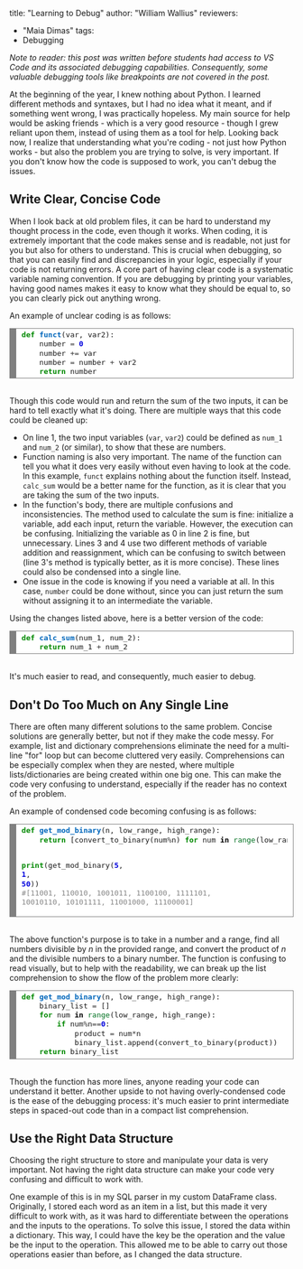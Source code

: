 title: "Learning to Debug"
author: "William Wallius"
reviewers:
  - "Maia Dimas"
tags:
  - Debugging

<i>Note to reader: this post was written before students had access to VS Code and its associated debugging capabilities. Consequently, some valuable debugging tools like breakpoints are not covered in the post.</i>

At the beginning of the year, I knew nothing about Python. I learned different methods and syntaxes, but I had no idea what it meant, and if something went wrong, I was practically hopeless. My main source for help would be asking friends - which is a very good resource - though I grew reliant upon them, instead of using them as a tool for help. Looking back now, I realize that understanding what you're coding - not just how Python works - but also the problem you are trying to solve, is very important. If you don't know how the code is supposed to work, you can't debug the issues.

<h2>Write Clear, Concise Code</h2>

When I look back at old problem files, it can be hard to understand my thought process in the code, even though it works. When coding, it is extremely important that the code makes sense and is readable, not just for you but also for others to understand. This is crucial when debugging, so that you can easily find and discrepancies in your logic, especially if your code is not returning errors. A core part of having clear code is a systematic variable naming convention. If you are debugging by printing your variables, having good names makes it easy to know what they should be equal to, so you can clearly pick out anything wrong. 

An example of unclear coding is as follows:

<font size="3em">
<!-- HTML generated using hilite.me --><div style="background: #ffffff; overflow:auto;width:auto;border:solid gray;border-width:.1em .1em .1em .8em;padding:.2em .6em;"><pre style="margin: 0; line-height: 125%"><span style="color: #008800; font-weight: bold">def</span> <span style="color: #0066BB; font-weight: bold">funct</span>(var, var2):
    number <span style="color: #333333">=</span> <span style="color: #0000DD; font-weight: bold">0</span>
    number <span style="color: #333333">+=</span> var
    number <span style="color: #333333">=</span> number <span style="color: #333333">+</span> var2
    <span style="color: #008800; font-weight: bold">return</span> number
</pre></div>
</font>
<br>

Though this code would run and return the sum of the two inputs, it can be hard to tell exactly what it's doing. There are multiple ways that this code could be cleaned up:

<ul>
  <li>On line 1, the two input variables (<code>var</code>, <code>var2</code>) could be defined as <code>num_1</code> and <code>num_2</code> (or similar), to show that these are numbers.</li>
  <li>Function naming is also very important. The name of the function can tell you what it does very easily without even having to look at the code. In this example, <code>funct</code> explains nothing about the function itself. Instead, <code>calc_sum</code> would be a better name for the function, as it is clear that you are taking the sum of the two inputs.</li>
  <li>In the function's body, there are multiple confusions and inconsistencies. The method used to calculate the sum is fine: initialize a variable, add each input, return the variable. However, the execution can be confusing. Initializing the variable as 0 in line 2 is fine, but unnecessary. Lines 3 and 4 use two different methods of variable addition and reassignment, which can be confusing to switch between (line 3's method is typically better, as it is more concise). These lines could also be condensed into a single line.</li>
  <li>One issue in the code is knowing if you need a variable at all. In this case, <code>number</code> could be done without, since you can just return the sum without assigning it to an intermediate the variable.</li>
</ul>

Using the changes listed above, here is a better version of the code:

<font size="3em">
<!-- HTML generated using hilite.me --><div style="background: #ffffff; overflow:auto;width:auto;border:solid gray;border-width:.1em .1em .1em .8em;padding:.2em .6em;"><pre style="margin: 0; line-height: 125%"><span style="color: #008800; font-weight: bold">def</span> <span style="color: #0066BB; font-weight: bold">calc_sum</span>(num_1, num_2):
    <span style="color: #008800; font-weight: bold">return</span> num_1 <span style="color: #333333">+</span> num_2
</pre></div>
</font>
<br>

It's much easier to read, and consequently, much easier to debug.

<h2>Don't Do Too Much on Any Single Line</h2>

There are often many different solutions to the same problem. Concise solutions are generally better, but not if they make the code messy. For example, list and dictionary comprehensions eliminate the need for a multi-line "for" loop but can become cluttered very easily. Comprehensions can be especially complex when they are nested, where multiple lists/dictionaries are being created within one big one. This can make the code very confusing to understand, especially if the reader has no context of the problem.

An example of condensed code becoming confusing is as follows: 

<font size="3em">
<!-- HTML generated using hilite.me --><div style="background: #ffffff; overflow:auto;width:auto;border:solid gray;border-width:.1em .1em .1em .8em;padding:.2em .6em;"><pre style="margin: 0; line-height: 125%"><span style="color: #008800; font-weight: bold">def</span> <span style="color: #0066BB; font-weight: bold">get_mod_binary</span>(n, low_range, high_range):
    <span style="color: #008800; font-weight: bold">return</span> [convert_to_binary(num<span style="color: #333333">%</span>n) <span style="color: #008800; font-weight: bold">for</span> num <span style="color: #000000; font-weight: bold">in</span> <span style="color: #007020">range</span>(low_range, high_range) <span style="color: #008800; font-weight: bold">if</span> num<span style="color: #333333">%</span>n<span style="color: #333333">==</span><span style="color: #0000DD; font-weight: bold">0</span>]
        
<span style="color: #008800; font-weight: bold">print</span>(get_mod_binary(<span style="color: #0000DD; font-weight: bold">5</span>, <span style="color: #0000DD; font-weight: bold">1</span>, <span style="color: #0000DD; font-weight: bold">50</span>))
<span style="color: #888888">#[11001, 110010, 1001011, 1100100, 1111101, 10010110, 10101111, 11001000, 11100001]</span>
</pre></div>
</font>
<br>

The above function's purpose is to take in a number and a range, find all numbers divisible by $n$ in the provided range, and convert the product of $n$ and the divisible numbers to a binary number. The function is confusing to read visually, but to help with the readability, we can break up the list comprehension to show the flow of the problem more clearly:

<font size="3em">
<!-- HTML generated using hilite.me --><div style="background: #ffffff; overflow:auto;width:auto;border:solid gray;border-width:.1em .1em .1em .8em;padding:.2em .6em;"><pre style="margin: 0; line-height: 125%"><span style="color: #008800; font-weight: bold">def</span> <span style="color: #0066BB; font-weight: bold">get_mod_binary</span>(n, low_range, high_range):
    binary_list <span style="color: #333333">=</span> []
    <span style="color: #008800; font-weight: bold">for</span> num <span style="color: #000000; font-weight: bold">in</span> <span style="color: #007020">range</span>(low_range, high_range):
        <span style="color: #008800; font-weight: bold">if</span> num<span style="color: #333333">%</span>n<span style="color: #333333">==</span><span style="color: #0000DD; font-weight: bold">0</span>:
            product <span style="color: #333333">=</span> num<span style="color: #333333">*</span>n
            binary_list<span style="color: #333333">.</span>append(convert_to_binary(product))
    <span style="color: #008800; font-weight: bold">return</span> binary_list
</pre></div>
</font>
<br>

Though the function has more lines, anyone reading your code can understand it better. Another upside to not having overly-condensed code is the ease of the debugging process: it's much easier to print intermediate steps in spaced-out code than in a compact list comprehension.

<h2>Use the Right Data Structure</h2>

Choosing the right structure to store and manipulate your data is very important. Not having the right data structure can make your code very confusing and difficult to work with. 

One example of this is in my SQL parser in my custom DataFrame class. Originally, I stored each word as an item in a list, but this made it very difficult to work with, as it was hard to differentiate between the operations and the inputs to the operations. To solve this issue, I stored the data within a dictionary. This way, I could have the key be the operation and the value be the input to the operation. This allowed me to be able to carry out those operations easier than before, as I changed the data structure.
